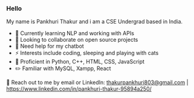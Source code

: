 ### Hello
My name is Pankhuri Thakur and i am a CSE Undergrad based in India.

 - 🌱 Currently learning NLP and working with APIs
 - 👯 Looking to collaborate on open source projects
 - 🤔 Need help for my chatbot
 - ⚡ Interests include coding, sleeping and playing with cats
 - 🧠 Proficient in Python, C++, HTML, CSS, JavaScript
 - ✏️ Familiar with MySQL, Xampp, React

💬 Reach out to me by email or LinkedIn: thakurpankhuri803@gmail.com | https://www.linkedin.com/in/pankhuri-thakur-95894a250/ 
<!--
**punz321/punz321** is a ✨ _special_ ✨ repository because its `README.md` (this file) appears on your GitHub profile.

Here are some ideas to get you started:

- 🔭 I’m currently working on ..

-  Ask me about ...
- 📫 How to reach me: ...

-  Fun fact: ...
-->
